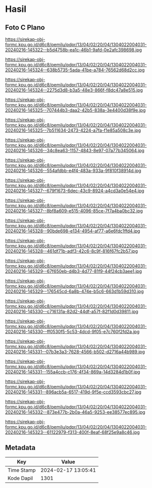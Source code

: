 # Hasil

## Foto C Plano

https://sirekap-obj-formc.kpu.go.id/d6c8/pemilu/pdpr/13/04/02/20/04/1304022004031-20240216-145322--b5d4758b-ea1c-46b1-9afd-0e2afc398698.jpg

https://sirekap-obj-formc.kpu.go.id/d6c8/pemilu/pdpr/13/04/02/20/04/1304022004031-20240216-145324--638b5735-5ada-41be-a784-76562d68d2cc.jpg

https://sirekap-obj-formc.kpu.go.id/d6c8/pemilu/pdpr/13/04/02/20/04/1304022004031-20240216-145324--2275d3d8-b3a5-48e3-866f-f8dc47a8e515.jpg

https://sirekap-obj-formc.kpu.go.id/d6c8/pemilu/pdpr/13/04/02/20/04/1304022004031-20240216-145325--707444b3-daa2-42b5-838a-3e4400d38f9e.jpg

https://sirekap-obj-formc.kpu.go.id/d6c8/pemilu/pdpr/13/04/02/20/04/1304022004031-20240216-145325--7b511634-2473-4224-a7fa-f1e85a508c3e.jpg

https://sirekap-obj-formc.kpu.go.id/d6c8/pemilu/pdpr/13/04/02/20/04/1304022004031-20240216-145326--34c8ea63-1157-4843-8e97-07a77b345064.jpg

https://sirekap-obj-formc.kpu.go.id/d6c8/pemilu/pdpr/13/04/02/20/04/1304022004031-20240216-145326--554afdbb-e4f4-483a-933a-9f810f38914d.jpg

https://sirekap-obj-formc.kpu.go.id/d6c8/pemilu/pdpr/13/04/02/20/04/1304022004031-20240216-145327--679f1673-6dec-43c9-8924-a4cd3a0e54e4.jpg

https://sirekap-obj-formc.kpu.go.id/d6c8/pemilu/pdpr/13/04/02/20/04/1304022004031-20240216-145327--8bf8a609-e515-4096-85ce-7f7a4ba0bc32.jpg

https://sirekap-obj-formc.kpu.go.id/d6c8/pemilu/pdpr/13/04/02/20/04/1304022004031-20240216-145328--90bde698-e134-4954-af77-a6e6fdc1ffd4.jpg

https://sirekap-obj-formc.kpu.go.id/d6c8/pemilu/pdpr/13/04/02/20/04/1304022004031-20240216-145328--461df71b-adf3-42c6-8c9f-816f67fc2b57.jpg

https://sirekap-obj-formc.kpu.go.id/d6c8/pemilu/pdpr/13/04/02/20/04/1304022004031-20240216-145329--67f650eb-d4b3-4d77-81f9-44f24cb3aee1.jpg

https://sirekap-obj-formc.kpu.go.id/d6c8/pemilu/pdpr/13/04/02/20/04/1304022004031-20240216-145329--176545cd-6a8b-474e-b5c6-663d1b59d310.jpg

https://sirekap-obj-formc.kpu.go.id/d6c8/pemilu/pdpr/13/04/02/20/04/1304022004031-20240216-145330--c716131a-82d2-44df-a57f-82f1d0d39811.jpg

https://sirekap-obj-formc.kpu.go.id/d6c8/pemilu/pdpr/13/04/02/20/04/1304022004031-20240216-145330--ff0530f5-5c53-4dcd-9f05-e7c760f2fd2a.jpg

https://sirekap-obj-formc.kpu.go.id/d6c8/pemilu/pdpr/13/04/02/20/04/1304022004031-20240216-145331--07b3e3a3-7628-4566-b502-d2716a44b989.jpg

https://sirekap-obj-formc.kpu.go.id/d6c8/pemilu/pdpr/13/04/02/20/04/1304022004031-20240216-145331--155a4ccb-c176-4f34-869a-14d3284d1b0f.jpg

https://sirekap-obj-formc.kpu.go.id/d6c8/pemilu/pdpr/13/04/02/20/04/1304022004031-20240216-145331--896acb5a-6517-419d-9f5e-ccd3593cbc27.jpg

https://sirekap-obj-formc.kpu.go.id/d6c8/pemilu/pdpr/13/04/02/20/04/1304022004031-20240216-145332--873e477b-2b0a-46a5-9253-ee38577ec895.jpg

https://sirekap-obj-formc.kpu.go.id/d6c8/pemilu/pdpr/13/04/02/20/04/1304022004031-20240216-145323--61122979-f313-400f-8eaf-68f25e9a8c46.jpg


## Metadata

| Key        | Value               |
| ---------- | ------------------- |
| Time Stamp | 2024-02-17 13:05:41 |
| Kode Dapil | 1301                |



